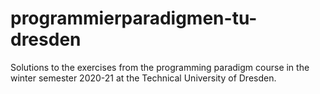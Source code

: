 # programmierparadigmen-tu-dresden
Solutions to the exercises from the programming paradigm course in the winter semester 2020-21 at the Technical University of Dresden.
